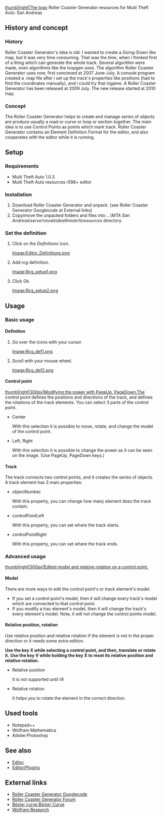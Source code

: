 [thumb|right|The logo](/docs/Image:Rcg.png.md "wikilink") Roller Coaster Generator resources for Multi Theft Auto: San Andreas

History and concept
-------------------

### History

Roller Coaster Generator's idea is old. I wanted to create a Going-Down like map, but it was very time consuming. That was the time, when i thinked first of a thing which can generate the whole track. Several algorithm were made, even algorithms like the loopgen uses. The algorithm Roller Coaster Generator uses now, first concieved at 2007 June-July. A console program created a .map file after i set up the track's properties like positions (had to find the coordinates manually), and i could try that ingame. A Roller Coaster Generator has been released at 2009 July. The new release started at 2010 may.

### Concept

The Roller Coaster Generator helps to create and manage series of objects are produce usually a road or curve or loop or section together. The main idea is to use Control Points as points which mark track. Roller Coaster Generator contains an Element Definition Format for the editor, and also cooperates with the editor while it is running.

Setup
-----

### Requirements

-   Multi Theft Auto 1.0.3
-   Multi Theft Auto resources r596+ editor

### Installation

1.  Download Roller Coaster Generator and unpack. (see Roller Coaster Generator Googlecode at External links)
2.  Copy/move the unpacked folders and files into *...\\MTA San Andreas\\server\\mods\\deathmatch\\resources* directory.

### Set the definition

1.  Click on the *Definitions* icon.
      
    [Image:Editor\_Definitions.png](/docs/Image:Editor_Definitions.png.md "wikilink")

2.  Add *rcg* definition.
      
    [Image:Rcg\_setup1.png](/docs/Image:Rcg_setup1.png.md "wikilink")

3.  Click Ok.
      
    [Image:Rcg\_setup2.png](/docs/Image:Rcg_setup2.png.md "wikilink")

Usage
-----

### Basic usage

#### Definition

1.  Go over the icons with your cursor.
      
    [Image:Rcg\_def1.png](/docs/Image:Rcg_def1.png.md "wikilink")

2.  Scroll with your mouse wheel.
      
    [Image:Rcg\_def2.png](/docs/Image:Rcg_def2.png.md "wikilink")

#### Control point

[thumb|right|300px|Modifying the power with PageUp, PageDown.The](/docs/Image:Rcg_powermove.png.md "wikilink") control point defines the positions and directions of the track, and defines the rotations of the track elements. You can select 3 parts of the control point.

-   Center
      
    With this selection it is possible to move, rotate, and change the model of the control point.

-   Left, Right
      
    With this selection it is possible to change the power as it can be seen on the image. (Use PageUp, PageDown keys.)

#### Track

The track connects two control points, and it creates the series of objects. A track element has 3 main properties:

-   objectNumber
      
    With this property, you can change how many element does the track contain.

-   controlPointLeft
      
    With this property, you can set where the track starts.

-   controlPointRight
      
    With this property, you can set where the track ends.

### Advanced usage

[thumb|right|300px|Edited model and relative rotation on a control point.](/docs/Image:Rcg_relativerotation.PNG.md "wikilink")

#### Model

There are more ways to edit the control point's or track element's model.

-   If you set a control point's model, then it will change every track's model which are connected to that control point.
-   If you modify a trac element's model, then it will change the track's every element's model. Note, it will not change the control points model.

#### Relative position, rotation

Use relative position and relative rotation if the element is not in the proper direction or it needs some extra edition.

**Use the key X while selecting a control point, and then, translate or rotate it.**
**Use the key V while holding the key X to reset its relative position and relative rotation.**

-   Relative position
      
    It is not supported until r9

-   Relative rotation
      
    It helps you to rotate the element in the correct direction.

Used tools
----------

-   Notepad++
-   Wolfram Mathematica
-   Adobe Photoshop

See also
--------

-   [Editor](/docs/Editor.md "wikilink")
-   [Editor/Plugins](/docs/Editor/Plugins.md "wikilink")

External links
--------------

-   [Roller Coaster Generator Googlecode](https://code.google.com/p/mtasa-resources-rcg/)
-   [Roller Coaster Generator Forum](http://forum.multitheftauto.com/viewtopic.php?f=108&t=27577)
-   [Bézier curve Bézier Curve](http://en.wikipedia.org/wiki/B%C3%A9zier_curve)
-   [Wolfram Research](http://www.wolfram.com/)
